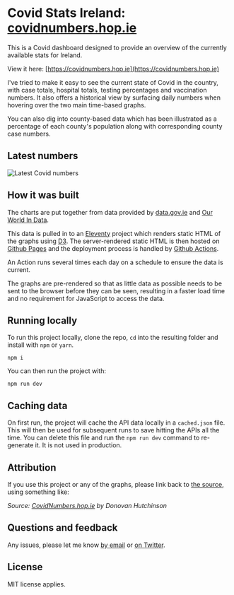 # Covid Stats Ireland: [covidnumbers.hop.ie](https://covidnumbers.hop.ie)

This is a Covid dashboard designed to provide an overview of the currently available stats for Ireland.

View it here: [https://covidnumbers.hop.ie](https://covidnumbers.hop.ie)

I've tried to make it easy to see the current state of Covid in the country, with case totals, hospital totals, testing percentages and vaccination numbers. It also offers a historical view by surfacing daily numbers when hovering over the two main time-based graphs.

You can also dig into county-based data which has been illustrated as a percentage of each county's population along with corresponding county case numbers.

## Latest numbers

![Latest Covid numbers](https://covidnumbers.hop.ie/covid-stats-ireland.png)

## How it was built

The charts are put together from data provided by [data.gov.ie](https://data.gov.ie/) and [Our World In Data](https://github.com/owid/covid-19-data/tree/master/public/data).

This data is pulled in to an [Eleventy](https://www.11ty.dev/) project which renders static HTML of the graphs using [D3](https://d3js.org/). The server-rendered static HTML is then hosted on [Github Pages](https://pages.github.com) and the deployment process is handled by [Github Actions](https://github.com/features/actions).

An Action runs several times each day on a schedule to ensure the data is current.

The graphs are pre-rendered so that as little data as possible needs to be sent to the browser before they can be seen, resulting in a faster load time and no requirement for JavaScript to access the data.

## Running locally

To run this project locally, clone the repo, `cd` into the resulting folder and install with `npm` or `yarn`.

```
npm i
```

You can then run the project with:

```
npm run dev
```

## Caching data

On first run, the project will cache the API data locally in a `cached.json` file. This will then be used for subsequent runs to save hitting the APIs all the time. You can delete this file and run the `npm run dev` command to re-generate it. It is not used in production.

## Attribution

If you use this project or any of the graphs, please link back to [the source](https://covidnumbers.hop.ie), using something like:

_Source: [CovidNumbers.hop.ie](https://covidnumbers.hop.ie) by Donovan Hutchinson_

## Questions and feedback

Any issues, please let me know [by email](mailto:d@hop.ie) or [on Twitter](https://twitter.com/donovanh).

## License

MIT license applies.
